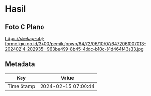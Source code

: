 # Hasil

## Foto C Plano

https://sirekap-obj-formc.kpu.go.id/3400/pemilu/ppwp/64/72/06/10/07/6472061007013-20240214-202935--963be499-8b45-4ddc-b10c-81d464f43e33.jpg


## Metadata

| Key        | Value               |
| ---------- | ------------------- |
| Time Stamp | 2024-02-15 07:00:44 |



